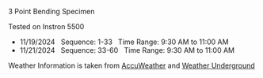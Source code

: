3 Point Bending Specimen

Tested on Instron 5500
- 11/19/2024    &nbsp; Sequence: 1-33       &nbsp; Time Range: 9:30 AM to 11:00 AM
- 11/21/2024    &nbsp; Sequence: 33-60      &nbsp; Time Range: 9:30 AM to 11:00 AM

Weather Information is taken from [AccuWeather](https://www.accuweather.com/) and [Weather Underground](https://www.wunderground.com/)
